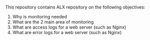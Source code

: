 This repository contains ALX repository on the following objectives:
1. Why is monitoring needed
2. What are the 2 main area of monitoring
3. What are access logs for a web server (such as Nginx)
4. What are error logs for a web server (such as Nginx)
